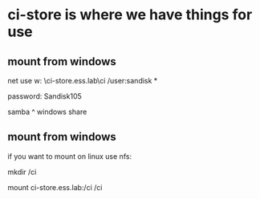 
# ci-store is where we have things for use

## mount from windows


net use w: \\ci-store.ess.lab\ci /user:sandisk *


password: Sandisk105


samba ^ windows share


## mount from windows
if you want to mount on linux use nfs:


mkdir /ci

mount ci-store.ess.lab:/ci /ci
